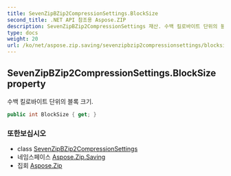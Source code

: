 ```yaml
---
title: SevenZipBZip2CompressionSettings.BlockSize
second_title: .NET API 참조용 Aspose.ZIP
description: SevenZipBZip2CompressionSettings 재산. 수백 킬로바이트 단위의 블록 크기.
type: docs
weight: 20
url: /ko/net/aspose.zip.saving/sevenzipbzip2compressionsettings/blocksize/
---
```

## SevenZipBZip2CompressionSettings.BlockSize property

수백 킬로바이트 단위의 블록 크기.

```csharp
public int BlockSize { get; }
```

### 또한보십시오

* class [SevenZipBZip2CompressionSettings](../)
* 네임스페이스 [Aspose.Zip.Saving](../../sevenzipbzip2compressionsettings/)
* 집회 [Aspose.Zip](../../../)


